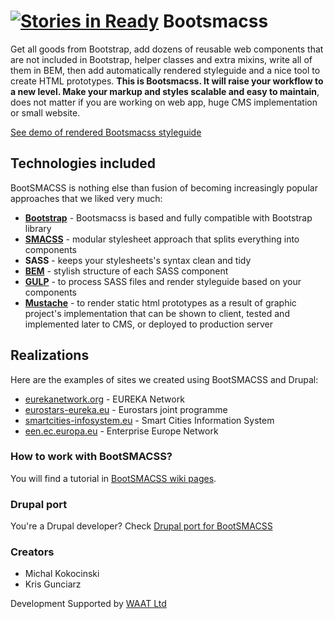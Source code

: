 [![Stories in Ready](https://badge.waffle.io/bandanaman/bootsmacss.png?label=ready&title=Ready)](https://waffle.io/bandanaman/bootsmacss)
Bootsmacss
=========

Get all goods from Bootstrap, add dozens of reusable web components that are not included in Bootstrap, helper classes and extra mixins, write all of them in BEM, then add automatically rendered styleguide and a nice tool to create HTML prototypes. **This is Bootsmacss. It will raise your workflow to a new level. Make your markup and styles scalable and easy to maintain**, does not matter if you are working on web app, huge CMS implementation or small website.

[See demo of rendered Bootsmacss styleguide](http://bootsmacss.linuxpl.info/)

## Technologies included
BootSMACSS is nothing else than fusion of becoming increasingly popular approaches that we liked very much:

* **[Bootstrap](http://getbootstrap.com/)** - Bootsmacss is based and fully compatible with Bootstrap library
* **[SMACSS](https://smacss.com/)** - modular stylesheet approach that splits everything into components
* **SASS** - keeps your stylesheets's syntax clean and tidy
* **[BEM](http://getbem.com/)** - stylish structure of each SASS component
* **[GULP](http://gulpjs.com/)** - to process SASS files and render styleguide based on your components
* **[Mustache](https://mustache.github.io/)** - to render static html prototypes as a result of graphic project's implementation that can be shown to client, tested and implemented later to CMS, or deployed to production server

## Realizations
Here are the examples of sites we created using BootSMACSS and Drupal:

* [eurekanetwork.org](http://eurekanetwork.org/) - EUREKA Network
* [eurostars-eureka.eu](http://eurostars-eureka.eu/) - Eurostars joint programme
* [smartcities-infosystem.eu](http://smartcities-infosystem.eu/) - Smart Cities Information System
* [een.ec.europa.eu](http://een.ec.europa.eu/) - Enterprise Europe Network

### How to work with BootSMACSS?

You will find a tutorial in [BootSMACSS wiki pages](https://github.com/bandanaman/bootsmacss/wiki/1.-Installation).

### Drupal port

You're a Drupal developer? Check [Drupal port for BootSMACSS](https://github.com/bandanaman/bootsmacss-drupal)

### Creators

* Michal Kokocinski
* Kris Gunciarz

Development Supported by [WAAT Ltd](http://waat.eu/)
